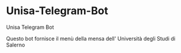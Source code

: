 # Unisa-Telegram-Bot
Unisa Telegram Bot

Questo bot fornisce il menù della mensa dell' Università degli Studi di Salerno
